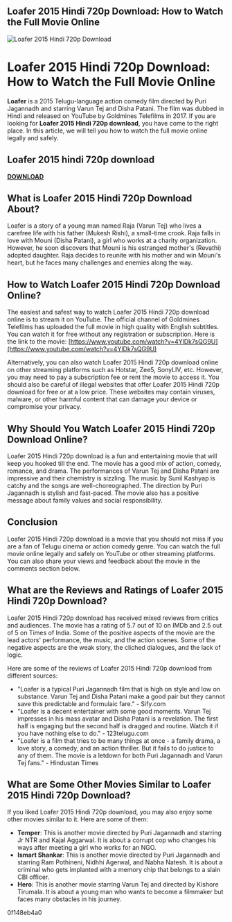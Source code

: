 ## Loafer 2015 Hindi 720p Download: How to Watch the Full Movie Online

 
![Loafer 2015 Hindi 720p Download](https://encrypted-tbn2.gstatic.com/images?q=tbn:ANd9GcRqwtdXzhuq4SkfKaZo5H1yOuAt6IwVTLyqJOkzc4uq3tV4EGt8rYOrStPA)

 
# Loafer 2015 Hindi 720p Download: How to Watch the Full Movie Online
 
**Loafer** is a 2015 Telugu-language action comedy film directed by Puri Jagannadh and starring Varun Tej and Disha Patani. The film was dubbed in Hindi and released on YouTube by Goldmines Telefilms in 2017. If you are looking for **Loafer 2015 Hindi 720p download**, you have come to the right place. In this article, we will tell you how to watch the full movie online legally and safely.
 
## Loafer 2015 hindi 720p download


[**DOWNLOAD**](https://lodystiri.blogspot.com/?file=2tKD28)

 
## What is Loafer 2015 Hindi 720p Download About?
 
Loafer is a story of a young man named Raja (Varun Tej) who lives a carefree life with his father (Mukesh Rishi), a small-time crook. Raja falls in love with Mouni (Disha Patani), a girl who works at a charity organization. However, he soon discovers that Mouni is his estranged mother's (Revathi) adopted daughter. Raja decides to reunite with his mother and win Mouni's heart, but he faces many challenges and enemies along the way.
 
## How to Watch Loafer 2015 Hindi 720p Download Online?
 
The easiest and safest way to watch Loafer 2015 Hindi 720p download online is to stream it on YouTube. The official channel of Goldmines Telefilms has uploaded the full movie in high quality with English subtitles. You can watch it for free without any registration or subscription. Here is the link to the movie: [https://www.youtube.com/watch?v=4YlDk7sQG9U](https://www.youtube.com/watch?v=4YlDk7sQG9U)
 
Alternatively, you can also watch Loafer 2015 Hindi 720p download online on other streaming platforms such as Hotstar, Zee5, SonyLIV, etc. However, you may need to pay a subscription fee or rent the movie to access it. You should also be careful of illegal websites that offer Loafer 2015 Hindi 720p download for free or at a low price. These websites may contain viruses, malware, or other harmful content that can damage your device or compromise your privacy.
 
## Why Should You Watch Loafer 2015 Hindi 720p Download Online?
 
Loafer 2015 Hindi 720p download is a fun and entertaining movie that will keep you hooked till the end. The movie has a good mix of action, comedy, romance, and drama. The performances of Varun Tej and Disha Patani are impressive and their chemistry is sizzling. The music by Sunil Kashyap is catchy and the songs are well-choreographed. The direction by Puri Jagannadh is stylish and fast-paced. The movie also has a positive message about family values and social responsibility.
 
## Conclusion
 
Loafer 2015 Hindi 720p download is a movie that you should not miss if you are a fan of Telugu cinema or action comedy genre. You can watch the full movie online legally and safely on YouTube or other streaming platforms. You can also share your views and feedback about the movie in the comments section below.
  
## What are the Reviews and Ratings of Loafer 2015 Hindi 720p Download?
 
Loafer 2015 Hindi 720p download has received mixed reviews from critics and audiences. The movie has a rating of 5.7 out of 10 on IMDb and 2.5 out of 5 on Times of India. Some of the positive aspects of the movie are the lead actors' performance, the music, and the action scenes. Some of the negative aspects are the weak story, the cliched dialogues, and the lack of logic.
 
Here are some of the reviews of Loafer 2015 Hindi 720p download from different sources:
 
- "Loafer is a typical Puri Jagannadh film that is high on style and low on substance. Varun Tej and Disha Patani make a good pair but they cannot save this predictable and formulaic fare." - Sify.com
- "Loafer is a decent entertainer with some good moments. Varun Tej impresses in his mass avatar and Disha Patani is a revelation. The first half is engaging but the second half is dragged and routine. Watch it if you have nothing else to do." - 123telugu.com
- "Loafer is a film that tries to be many things at once - a family drama, a love story, a comedy, and an action thriller. But it fails to do justice to any of them. The movie is a letdown for both Puri Jagannadh and Varun Tej fans." - Hindustan Times

## What are Some Other Movies Similar to Loafer 2015 Hindi 720p Download?
 
If you liked Loafer 2015 Hindi 720p download, you may also enjoy some other movies similar to it. Here are some of them:

- **Temper**: This is another movie directed by Puri Jagannadh and starring Jr NTR and Kajal Aggarwal. It is about a corrupt cop who changes his ways after meeting a girl who works for an NGO.
- **Ismart Shankar**: This is another movie directed by Puri Jagannadh and starring Ram Pothineni, Nidhhi Agerwal, and Nabha Natesh. It is about a criminal who gets implanted with a memory chip that belongs to a slain CBI officer.
- **Hero**: This is another movie starring Varun Tej and directed by Kishore Tirumala. It is about a young man who wants to become a filmmaker but faces many obstacles in his journey.

 0f148eb4a0
